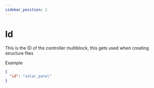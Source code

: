 ```yaml
---
sidebar_position: 2
---
```


# Id

This is the ID of the controller multiblock, this gets used when creating structure files

Example
```json
{
  "id": "solar_panel"
}
```
